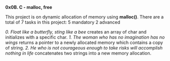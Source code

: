 **0x0B. C - malloc, free**

This project is on dynamic allocation of memory using **malloc()**.
There are a total of 7 tasks in this project:
5 mandatory
2 advanced

*0. Float like a butterfly, sting like a bee* creates an array of char and initializes with a specific char.
*1. The woman who has no imagination has no wings* returns a pointer to a newly allocated memory which contains a copy of string.
*2. He who is not courageous enough to take risks will accomplish nothing in life* concatenates two strings into a new memory allocation.



